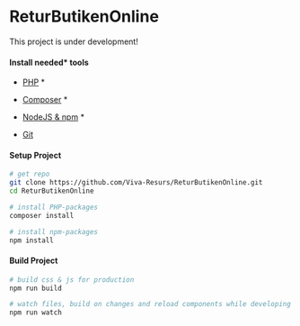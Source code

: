 # ReturButikenOnline
This project is under development!

#### Install needed* tools

- [PHP](http://php.net/) *

- [Composer](https://getcomposer.org/download/) *

- [NodeJS & npm](https://nodejs.org/en/download/) *

- [Git](https://git-scm.com/download/win)


#### Setup Project
```bash
# get repo
git clone https://github.com/Viva-Resurs/ReturButikenOnline.git
cd ReturButikenOnline

# install PHP-packages
composer install

# install npm-packages
npm install
```

#### Build Project
```bash
# build css & js for production
npm run build

# watch files, build on changes and reload components while developing
npm run watch
```
